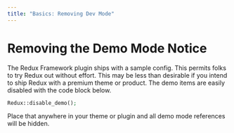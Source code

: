```yaml
---
title: "Basics: Removing Dev Mode"
---
```


# Removing the Demo Mode Notice
The Redux Framework plugin ships with a sample config.  This permits folks to try Redux out without effort. 
This may be less than desirable if you intend to ship Redux with a premium theme or product. The demo items are easily 
disabled with the code block below.

```php
Redux::disable_demo();
```

Place that anywhere in your theme or plugin and all demo mode references will be hidden.